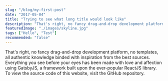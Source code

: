 ```yaml
---
slug: "/blog/my-first-post"
date: "2017-05-04"
title: "Trying to see what long title would look like"
description: "That's right, no fancy drag-and-drop development platform, no templates, all authentic knowledge binded with inspiration from the best sources.Sed ut perspiciatis unde omnis iste natus error sit voluptatem accusantium doloremque laudantium, totam rem aperiam, eaque ipsa quae ab illo inventore veritatis et quasi architecto beatae vitae dicta sunt explicabo."
featuredImage: "./images/skyline.jpg"
tags: ["Hello", "Test"]
recommended: "false"
---
```


That's right, no fancy drag-and-drop development platform, no templates, all authentic knowledge binded with inspiration from the best sources.
Everything you see before your eyes has been made with love and affection using GatsbyJS, a framework built upon the ever-popular ReactJS library.
To view the source code of this website, visit the GitHub repository.
